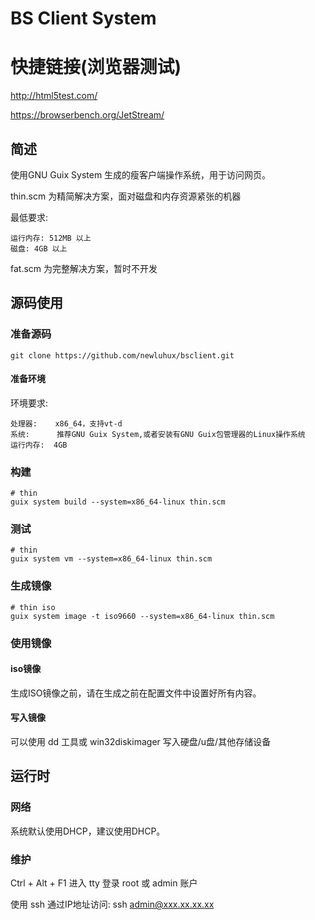# BS Client System


# 快捷链接(浏览器测试)

http://html5test.com/

https://browserbench.org/JetStream/


## 简述

使用GNU Guix System 生成的瘦客户端操作系统，用于访问网页。

thin.scm 为精简解决方案，面对磁盘和内存资源紧张的机器

最低要求:

```
运行内存: 512MB 以上
磁盘: 4GB 以上
```

fat.scm  为完整解决方案，暂时不开发

## 源码使用

### 准备源码

```
git clone https://github.com/newluhux/bsclient.git
```

#### 准备环境

环境要求:

```
处理器:    x86_64，支持vt-d
系统:      推荐GNU Guix System,或者安装有GNU Guix包管理器的Linux操作系统
运行内存:  4GB
```

### 构建

```
# thin
guix system build --system=x86_64-linux thin.scm
```

### 测试

```
# thin
guix system vm --system=x86_64-linux thin.scm 
```

### 生成镜像

```
# thin iso
guix system image -t iso9660 --system=x86_64-linux thin.scm 
```


### 使用镜像

#### iso镜像

生成ISO镜像之前，请在生成之前在配置文件中设置好所有内容。

#### 写入镜像

可以使用 dd 工具或 win32diskimager 写入硬盘/u盘/其他存储设备


## 运行时


### 网络

系统默认使用DHCP，建议使用DHCP。

### 维护

Ctrl + Alt + F1 进入 tty 登录 root 或 admin 账户

使用 ssh 通过IP地址访问: ssh admin@xxx.xx.xx.xx


